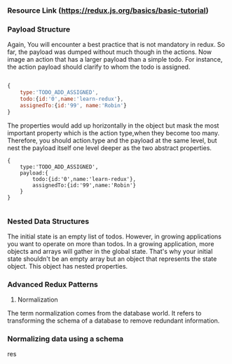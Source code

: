 ### Resource Link (https://redux.js.org/basics/basic-tutorial)

### Payload Structure

Again, You will encounter a best practice that is not mandatory in redux. So far, the payload was dumped without much though in the actions. Now image an action that has a larger payload than a simple todo. For instance, the action payload should clarify to whom the todo is assigned.

```javascript

{
    type:'TODO_ADD_ASSIGNED',
    todo:{id:'0',name:'learn-redux'},
    assignedTo:{id:'99', name:'Robin'}
}
```

The properties would add up horizontally in the object but mask the most important property which is the action type,when they become too many. Therefore, you should action.type and the payload at the same level, but nest the payload itself one level deeper as the two abstract properties.

```
{
    type:'TODO_ADD_ASSIGNED',
    payload:{
        todo:{id:'0',name:'learn-redux'},
        assignedTo:{id:'99',name:'Robin'}
    }
}


```

### Nested Data Structures

The initial state is an empty list of todos. However, in growing applications you want to operate on more than todos. In a growing application, more objects and arrays will gather in the global state. That's why your initial state shouldn't be an empty array but an object that represents the state object. This object has nested properties.

### Advanced Redux Patterns

1. Normalization

The term normalization comes from the database world. It refers to transforming the schema of a database to remove redundant information.

### Normalizing data using a schema

res
